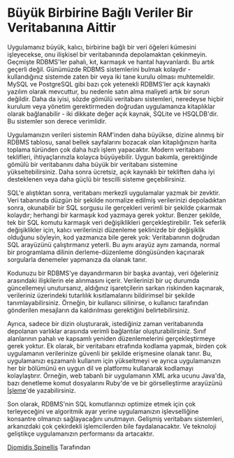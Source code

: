 # Büyük Birbirine Bağlı Veriler Bir Veritabanına Aittir

Uygulamanız büyük, kalıcı, birbirine bağlı bir veri öğeleri kümesini işleyecekse, onu ilişkisel bir veritabanında depolamaktan çekinmeyin. Geçmişte RDBMS'ler pahalı, kıt, karmaşık ve hantal hayvanlardı. Bu artık geçerli değil. Günümüzde RDBMS sistemlerini bulmak kolaydır - kullandığınız sistemde zaten bir veya iki tane kurulu olması muhtemeldir. MySQL ve PostgreSQL gibi bazı çok yetenekli RDBMS'ler açık kaynaklı yazılım olarak mevcuttur, bu nedenle satın alma maliyeti artık bir sorun değildir. Daha da iyisi, sözde gömülü veritabanı sistemleri, neredeyse hiçbir kurulum veya yönetim gerektirmeden doğrudan uygulamanıza kitaplıklar olarak bağlanabilir - iki dikkate değer açık kaynak, SQLite ve HSQLDB'dir. Bu sistemler son derece verimlidir.

Uygulamanızın verileri sistemin RAM'inden daha büyükse, dizine alınmış bir RDBMS tablosu, sanal bellek sayfalarını bozacak olan kitaplığınızın harita toplama türünden çok daha hızlı işlem yapacaktır. Modern veritabanı teklifleri, ihtiyaçlarınızla kolayca büyüyebilir. Uygun bakımla, gerektiğinde gömülü bir veritabanını daha büyük bir veritabanı sistemine yükseltebilirsiniz. Daha sonra ücretsiz, açık kaynaklı bir tekliften daha iyi desteklenen veya daha güçlü bir tescilli sisteme geçebilirsiniz.

SQL'e alıştıktan sonra, veritabanı merkezli uygulamalar yazmak bir zevktir. Veri tabanında düzgün bir şekilde normalize edilmiş verilerinizi depoladıktan sonra, okunabilir bir SQL sorgusu ile gerçekleri verimli bir şekilde çıkarmak kolaydır; herhangi bir karmaşık kod yazmaya gerek yoktur. Benzer şekilde, tek bir SQL komutu karmaşık veri değişiklikleri gerçekleştirebilir. Tek seferlik değişiklikler için, kalıcı verilerinizi düzenleme şeklinizde bir değişiklik olduğunu söyleyin, kod yazmanıza bile gerek yok: Veritabanının doğrudan SQL arayüzünü çalıştırmanız yeterli. Bu aynı arayüz aynı zamanda, normal bir programlama dilinin derleme-düzenleme döngüsünden kaçınarak sorgularla denemeler yapmanıza da olanak tanır.

Kodunuzu bir RDBMS'ye dayandırmanın bir başka avantajı, veri öğeleriniz arasındaki ilişkilerin ele alınmasını içerir. Verilerinizi bir uç durumda güncellemeyi unutursanız, aldığınız işaretçilerin sarkan riskinden kaçınarak, verileriniz üzerindeki tutarlılık kısıtlamalarını bildirimsel bir şekilde tanımlayabilirsiniz. Örneğin, bir kullanıcı silinirse, o kullanıcı tarafından gönderilen mesajların da kaldırılması gerektiğini belirtebilirsiniz.

Ayrıca, sadece bir dizin oluşturarak, istediğiniz zaman veritabanında depolanan varlıklar arasında verimli bağlantılar oluşturabilirsiniz. Sınıf alanlarının pahalı ve kapsamlı yeniden düzenlemelerini gerçekleştirmeye gerek yoktur. Ek olarak, bir veritabanı etrafında kodlama yapmak, birden çok uygulamanın verilerinize güvenli bir şekilde erişmesine olanak tanır. Bu, uygulamanızı eşzamanlı kullanım için yükseltmeyi ve ayrıca uygulamanızın her bir bölümünü en uygun dil ve platformu kullanarak kodlamayı kolaylaştırır. Örneğin, web tabanlı bir uygulamanın XML arka ucunu Java'da, bazı denetleme komut dosyalarını Ruby'de ve bir görselleştirme arayüzünü [İşleme](http://www.processing.org/)'de yazabilirsiniz.

Son olarak, RDBMS'nin SQL komutlarınızı optimize etmek için çok terleyeceğini ve algoritmik ayar yerine uygulamanızın işlevselliğine konsantre olmanızı sağlayacağını unutmayın. Gelişmiş veritabanı sistemleri, arkanızdaki çok çekirdekli işlemcilerden bile faydalanacaktır. Ve teknoloji geliştikçe uygulamanızın performansı da artacaktır.

[Diomidis Spinellis](http://programmer.97things.oreilly.com/wiki/index.php/Diomidis_Spinellis) Tarafından